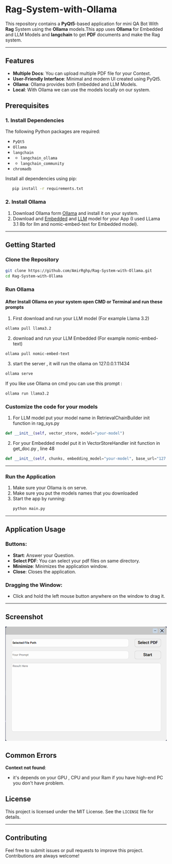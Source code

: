 ﻿# Rag-System-with-Ollama

This repository contains a **PyQt5**-based application for mini QA Bot With **Rag**  System using the **Ollama** models.This app uses **Ollama** for Embedded and LLM Models and **langchain** to get **PDF** documents and make the Rag system.

---

## Features

- **Multiple Docs**: You can upload multiple PDF file for your Context.
- **User-Friendly Interface**: Minimal and modern UI created using PyQt5.
- **Ollama**: Ollama provides both Embedded and LLM Models.
- **Local**: With Ollama we can use the models locally on our system.

## Prerequisites

### 1. Install Dependencies
The following Python packages are required:

- `PyQt5`
- `Ollama`
- `langchain`
- - `langchain_ollama`
- - `langchain_community`
- `chromadb`

Install all dependencies using pip:
```bash
   pip install -r requirements.txt
```

### 2. Install Ollama
1. Download Ollama form [Ollama](https://ollama.com/) and install it on your system.
2. Download and [Embedded](https://ollama.com/search?c=embedding) and [LLM](https://ollama.com/search?c=tools) model for your App (I used LLama 3.1 8b for llm and nomic-embed-text for Embedded model).
---

## Getting Started

### Clone the Repository
```bash
git clone https://github.com/AmirRghp/Rag-System-with-Ollama.git
cd Rag-System-with-Ollama
```

### Run Ollama

#### After Install Ollama on your system open CMD or Terminal and run these prompts
1. First download and run your LLM model (For example Llama 3.2)
```bash
ollama pull llama3.2
```
2. download and run your LLM Embedded (For example nomic-embed-text)
```bash
ollama pull nomic-embed-text
```
3. start the server , it will run the ollama on 127.0.0.1:11434
```bash
ollama serve
```
If you like use Ollama on cmd you can use this prompt :
```bash
ollama run llama3.2
```
### Customize the code for your models 
1. For LLM model put your model name in RetrievalChainBuilder init function in rag_sys.py
```python
def __init__(self, vector_store, model="your-model")
```
2. For your Embedded model put it in VectorStoreHandler init function in get_doc.py , line 48
```python
def __init__(self, chunks, embedding_model="your-model", base_url="127.0.0.1:11434", persist_dir="./sql_chroma_db")
```
---

### Run the Application
1. Make sure your Ollama is on serve.
2. Make sure you put the models names that you downloaded
3. Start the app by running:
   ```bash
   python main.py
   ```
---

## Application Usage

### Buttons:
- **Start**: Answer your Question.
- **Select PDF**: You can select your pdf files on same directory.
- **Minimize**: Minimizes the application window.
- **Close**: Closes the application.

### Dragging the Window:
- Click and hold the left mouse button anywhere on the window to drag it.

---

## Screenshot
![App Screenshot](screenshots/AppPic.png)

## Common Errors
**Context not found**:
   - it's depends on your GPU , CPU and your Ram if you have high-end PC you don't have problem.

## License

This project is licensed under the MIT License. See the `LICENSE` file for details.

---
## Contributing

Feel free to submit issues or pull requests to improve this project. Contributions are always welcome!
